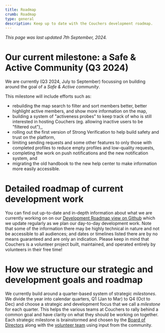 ```yaml
---
title: Roadmap
crumb: Roadmap
type: general
description: Keep up to date with the Couchers development roadmap.
---
```


*This page was last updated 7th September, 2024.*

# Our current milestone: a Safe & Active Community (Q3 2024)

We are currently (Q3 2024, July to September) focussing on building around the goal of a *Safe & Active community*.

This milestone will include efforts such as:

* rebuilding the map search to filter and sort members better, better highlight active members, and show more information on the map,
* building a system of "activeness probes" to keep track of who is still interested in hosting Couchers (eg. allowing inactive users to be "filtered out"),,
* rolling out the first version of Strong Verification to help build safety and trust on the platform,
* limiting sending requests and some other features to only those with completed profiles to reduce empty profiles and low-quality requests,
* completing the work on push notifications and the new notification system, and
* migrating the old handbook to the new help center to make information more easily accessible.

# Detailed roadmap of current development work

You can find out up-to-date and in-depth information about what we are currently working on on our [Development Roadmap view on Github](https://github.com/orgs/Couchers-org/projects/4/views/13) which we update regularly as we plan our day-to-day development work. Note that some of the information there may be highly technical in nature and not be accessible to all audiences; and dates or timelines listed there are by no means guaranteed and are only an indication. Please keep in mind that Couchers is a volunteer project built, maintained, and operated entirely by volunteers in their free time!

# How we structure our strategic and development goals and roadmap

We currently build around a quarter-based system of strategic *milestones*. We divide the year into calendar quarters, Q1 (Jan to Mar) to Q4 (Oct to Dec) and choose a strategic and development focus that we call a *milestone* for each quarter. This helps the various teams at Couchers to rally behind a common goal and have clarity on what they should be working on together. Each strategic milestone is brainstormed and chosen by the [Board of Directors](/foundation) along with the [volunteer team](/team) using input from the community.
